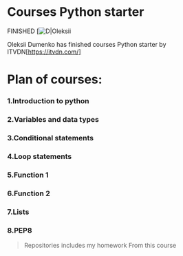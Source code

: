 # Courses Python starter
FINISHED
[![D|Oleksii](https://images.app.goo.gl/RzybhK1r7yCfG9Sc7)

Oleksii Dumenko has finished courses Python starter
by ITVDN[https://itvdn.com/]

# Plan of courses:

### 1.Introduction to python

### 2.Variables and data types

### 3.Conditional statements

### 4.Loop statements

### 5.Function 1

### 6.Function 2

### 7.Lists

### 8.PEP8


> Repositories includes my homework
> From this course

